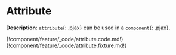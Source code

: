 # Attribute

__Description__: [`attribute`](./../attribute/general.md){: .pjax} can be used in a [`component`](./../component/general.md){: .pjax}.

{!component/feature/_code/attribute.code.md!}
{!component/feature/_code/attribute.fixture.md!}

<div class="end"></div>

